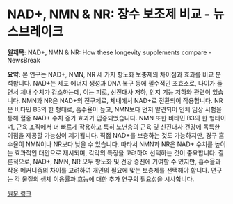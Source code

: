 # NAD+, NMN & NR: 장수 보조제 비교 - 뉴스브레이크

**원제목:** NAD+, NMN &amp; NR: How these longevity supplements compare - NewsBreak

**요약:** 본 연구는 NAD+, NMN, NR 세 가지 항노화 보충제의 차이점과 효과를 비교 분석합니다. NAD+는 세포 에너지 생성과 DNA 복구 등에 필수적인 조효소로, 나이가 들면서 체내 수치가 감소하는데, 이는 피로, 신진대사 저하, 인지 기능 저하와 관련이 있습니다.  NMN과 NR은 NAD+의 전구체로, 체내에서 NAD+로 전환되어 작용합니다. NR은 비타민 B3의 한 형태로, 흡수율이 높고,  NMN보다 먼저 발견되어 인체 임상 시험을 통해 혈중 NAD+ 수치 증가 효과가 입증되었습니다.  NMN 또한 비타민 B3의 한 형태이며, 근육 조직에서 더 빠르게 작용하고 특히 노년층의 근육 및 신진대사 건강에 독특한 이점을 제공할 가능성이 제기됩니다.  직접 NAD+를 보충하는 것도 가능하지만, 경구 흡수율이 NMN이나 NR보다 낮을 수 있습니다. 따라서  NMN과 NR은 NAD+ 수치를 높이는 효과적인 대안으로 제시되며, 각각의 특징을 고려하여 선택하는 것이 중요합니다.  결론적으로,  NAD+, NMN, NR 모두 항노화 및 건강 증진에 기여할 수 있지만,  흡수율과 작용 메커니즘의 차이를 고려하여 개인의 필요에 맞는 보충제를 선택해야 합니다.  연구는 각 물질의 생체 이용률과 효능에 대한 추가 연구의 필요성을 시사합니다.

[원문 링크](https://www.newsbreak.com/mediafeed-2010852/4124602479386-nad-nmn-nr-how-these-longevity-supplements-compare)
